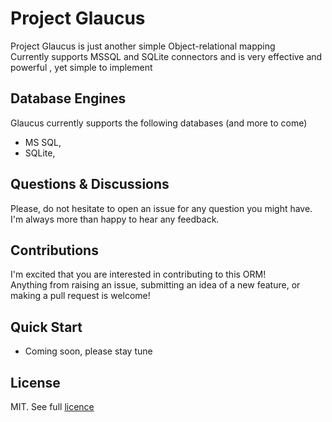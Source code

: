 # Project Glaucus

Project Glaucus is just another simple Object-relational mapping   
Currently supports MSSQL and SQLite connectors and is very effective and powerful , yet simple to implement

## Database Engines
Glaucus currently supports the following databases (and more to come)
- MS SQL,
- SQLite,

## Questions & Discussions
Please, do not hesitate to open an issue for any question you might have. I'm always more than happy to hear any feedback.

## Contributions
I'm excited that you are interested in contributing to this ORM!   
Anything from raising an issue, submitting an idea of a new feature, or making a pull request is welcome!

## Quick Start
- Coming soon, please stay tune

## License
MIT. See full [licence](https://github.com/netsoft-ruidias/glaucus/blob/master/LICENSE.md)
